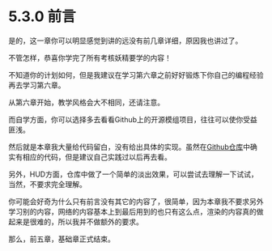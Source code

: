 # 5.3.0 前言

是的，这一章你可以明显感觉到讲的远没有前几章详细，原因我也讲过了。

不管怎样，恭喜你学完了所有考核妖精要学的内容！

不知道你的计划如何，但是我建议在学习第六章之前好好锻炼下你自己的编程经验再去学习第六章。

从第六章开始，教学风格会大不相同，还请注意。

而自学方面，你可以选择多去看看Github上的开源模组项目，往往可以使你受益匪浅。

然后就是本章我大量给代码留白，没有给出具体的实现。虽然在[Github仓库]()中确实有相应的代码，但是建议自己实践过以后再去看。

另外，HUD方面，仓库中做了一个简单的淡出效果，可以尝试去理解一下试试，当然，不要求完全理解。

你可能会好奇为什么只有前言没有其它的内容了，很简单，因为本章我不要求另外学习别的内容，网络的内容基本上到最后用到的也只有这么点，渲染的内容真的做起来是很难的，所以我并不做额外的要求。

那么，前五章，基础章正式结束。